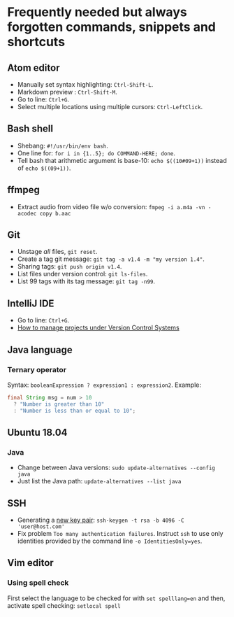 # Frequently needed but always forgotten commands, snippets and shortcuts

## Atom editor
- Manually set syntax highlighting: ```Ctrl-Shift-L```.
- Markdown preview : ```Ctrl-Shift-M```.
- Go to line: ```Ctrl+G```.
- Select multiple locations using multiple cursors: ```Ctrl-LeftClick```.

## Bash shell
- Shebang: ```#!/usr/bin/env bash```.
- One line for: ```for i in {1..5}; do COMMAND-HERE; done```.
- Tell bash that arithmetic argument is base-10: ```echo $((10#09+1))``` instead of ```echo $((09+1))```.

## ffmpeg
- Extract audio from video file w/o conversion: ```fmpeg -i a.m4a -vn -acodec copy b.aac```

## Git
- Unstage *all* files, ```git reset```.
- Create a tag git message: ```git tag -a v1.4 -m "my version 1.4"```.
- Sharing tags: ```git push origin v1.4```.
- List files under version control: ```git ls-files```.
- List 99 tags with its tag message: ```git tag -n99```.

## IntelliJ IDE
- Go to line: ```Ctrl+G```.
- [How to manage projects under Version Control Systems](https://intellij-support.jetbrains.com/hc/en-us/articles/206544839-How-to-manage-projects-under-Version-Control-Systems)

## Java language

### Ternary operator
Syntax: ```booleanExpression ? expression1 : expression2```.
Example:
```Java
final String msg = num > 10
  ? "Number is greater than 10"
  : "Number is less than or equal to 10";
```  

## Ubuntu 18.04

### Java
- Change between Java versions: ```sudo update-alternatives --config java```
- Just list the Java path: ```update-alternatives --list java```

## SSH
- Generating a [new key pair](https://help.github.com/en/enterprise/2.16/user/articles/generating-a-new-ssh-key-and-adding-it-to-the-ssh-agent#generating-a-new-ssh-key): ```ssh-keygen -t rsa -b 4096 -C 'user@host.com'```
- Fix problem ```Too many authentication failures```. Instruct ```ssh``` to use only identities provided by the command line ```-o IdentitiesOnly=yes```.

## Vim editor

### Using spell check
First select the language to be checked for with ```set spelllang=en``` and then, activate spell checking: ```setlocal spell```